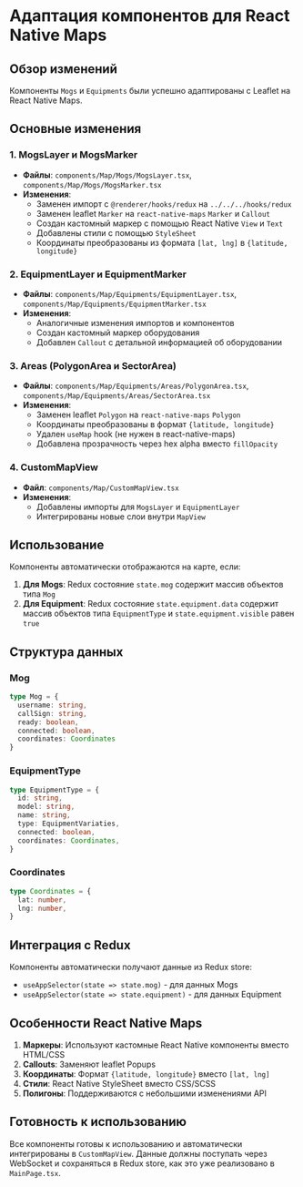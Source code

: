 # Адаптация компонентов для React Native Maps

## Обзор изменений

Компоненты `Mogs` и `Equipments` были успешно адаптированы с Leaflet на React Native Maps.

## Основные изменения

### 1. MogsLayer и MogsMarker
- **Файлы**: `components/Map/Mogs/MogsLayer.tsx`, `components/Map/Mogs/MogsMarker.tsx`
- **Изменения**:
  - Заменен импорт с `@renderer/hooks/redux` на `../../../hooks/redux`
  - Заменен leaflet `Marker` на `react-native-maps` `Marker` и `Callout`
  - Создан кастомный маркер с помощью React Native `View` и `Text`
  - Добавлены стили с помощью `StyleSheet`
  - Координаты преобразованы из формата `[lat, lng]` в `{latitude, longitude}`

### 2. EquipmentLayer и EquipmentMarker
- **Файлы**: `components/Map/Equipments/EquipmentLayer.tsx`, `components/Map/Equipments/EquipmentMarker.tsx`
- **Изменения**:
  - Аналогичные изменения импортов и компонентов
  - Создан кастомный маркер оборудования
  - Добавлен `Callout` с детальной информацией об оборудовании

### 3. Areas (PolygonArea и SectorArea)
- **Файлы**: `components/Map/Equipments/Areas/PolygonArea.tsx`, `components/Map/Equipments/Areas/SectorArea.tsx`
- **Изменения**:
  - Заменен leaflet `Polygon` на `react-native-maps` `Polygon`
  - Координаты преобразованы в формат `{latitude, longitude}`
  - Удален `useMap` hook (не нужен в react-native-maps)
  - Добавлена прозрачность через hex alpha вместо `fillOpacity`

### 4. CustomMapView
- **Файл**: `components/Map/CustomMapView.tsx`
- **Изменения**:
  - Добавлены импорты для `MogsLayer` и `EquipmentLayer`
  - Интегрированы новые слои внутри `MapView`

## Использование

Компоненты автоматически отображаются на карте, если:

1. **Для Mogs**: Redux состояние `state.mog` содержит массив объектов типа `Mog`
2. **Для Equipment**: Redux состояние `state.equipment.data` содержит массив объектов типа `EquipmentType` и `state.equipment.visible` равен `true`

## Структура данных

### Mog
```typescript
type Mog = {
  username: string,
  callSign: string,
  ready: boolean,
  connected: boolean,
  coordinates: Coordinates
}
```

### EquipmentType
```typescript
type EquipmentType = {
  id: string,
  model: string,
  name: string,
  type: EquipmentVariaties,
  connected: boolean,
  coordinates: Coordinates,
}
```

### Coordinates
```typescript
type Coordinates = {
  lat: number,
  lng: number,
}
```

## Интеграция с Redux

Компоненты автоматически получают данные из Redux store:
- `useAppSelector(state => state.mog)` - для данных Mogs
- `useAppSelector(state => state.equipment)` - для данных Equipment

## Особенности React Native Maps

1. **Маркеры**: Используют кастомные React Native компоненты вместо HTML/CSS
2. **Callouts**: Заменяют leaflet Popups
3. **Координаты**: Формат `{latitude, longitude}` вместо `[lat, lng]`
4. **Стили**: React Native StyleSheet вместо CSS/SCSS
5. **Полигоны**: Поддерживаются с небольшими изменениями API

## Готовность к использованию

Все компоненты готовы к использованию и автоматически интегрированы в `CustomMapView`. Данные должны поступать через WebSocket и сохраняться в Redux store, как это уже реализовано в `MainPage.tsx`.

